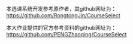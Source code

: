 
本选课系统开发参考原作者，其github网址为：https://github.com/RongtongJin/CourseSelect

本大作业提供的官方参考资料的github网址为：https://github.com/PENGZhaoqing/CourseSelect
